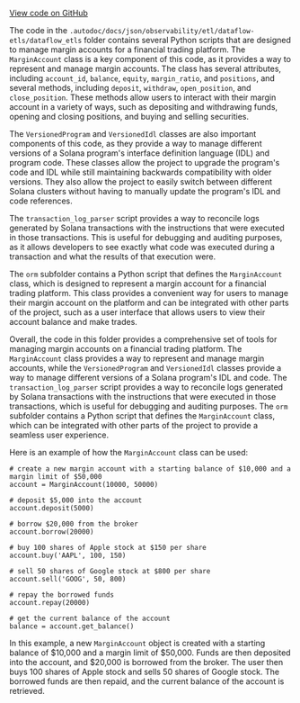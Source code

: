 [View code on GitHub](https://github.com/mrgnlabs/marginfi-v2/.autodoc/docs/json/observability/etl/dataflow-etls/dataflow_etls)

The code in the `.autodoc/docs/json/observability/etl/dataflow-etls/dataflow_etls` folder contains several Python scripts that are designed to manage margin accounts for a financial trading platform. The `MarginAccount` class is a key component of this code, as it provides a way to represent and manage margin accounts. The class has several attributes, including `account_id`, `balance`, `equity`, `margin_ratio`, and `positions`, and several methods, including `deposit`, `withdraw`, `open_position`, and `close_position`. These methods allow users to interact with their margin account in a variety of ways, such as depositing and withdrawing funds, opening and closing positions, and buying and selling securities.

The `VersionedProgram` and `VersionedIdl` classes are also important components of this code, as they provide a way to manage different versions of a Solana program's interface definition language (IDL) and program code. These classes allow the project to upgrade the program's code and IDL while still maintaining backwards compatibility with older versions. They also allow the project to easily switch between different Solana clusters without having to manually update the program's IDL and code references.

The `transaction_log_parser` script provides a way to reconcile logs generated by Solana transactions with the instructions that were executed in those transactions. This is useful for debugging and auditing purposes, as it allows developers to see exactly what code was executed during a transaction and what the results of that execution were.

The `orm` subfolder contains a Python script that defines the `MarginAccount` class, which is designed to represent a margin account for a financial trading platform. This class provides a convenient way for users to manage their margin account on the platform and can be integrated with other parts of the project, such as a user interface that allows users to view their account balance and make trades.

Overall, the code in this folder provides a comprehensive set of tools for managing margin accounts on a financial trading platform. The `MarginAccount` class provides a way to represent and manage margin accounts, while the `VersionedProgram` and `VersionedIdl` classes provide a way to manage different versions of a Solana program's IDL and code. The `transaction_log_parser` script provides a way to reconcile logs generated by Solana transactions with the instructions that were executed in those transactions, which is useful for debugging and auditing purposes. The `orm` subfolder contains a Python script that defines the `MarginAccount` class, which can be integrated with other parts of the project to provide a seamless user experience. 

Here is an example of how the `MarginAccount` class can be used:

```
# create a new margin account with a starting balance of $10,000 and a margin limit of $50,000
account = MarginAccount(10000, 50000)

# deposit $5,000 into the account
account.deposit(5000)

# borrow $20,000 from the broker
account.borrow(20000)

# buy 100 shares of Apple stock at $150 per share
account.buy('AAPL', 100, 150)

# sell 50 shares of Google stock at $800 per share
account.sell('GOOG', 50, 800)

# repay the borrowed funds
account.repay(20000)

# get the current balance of the account
balance = account.get_balance()
```

In this example, a new `MarginAccount` object is created with a starting balance of $10,000 and a margin limit of $50,000. Funds are then deposited into the account, and $20,000 is borrowed from the broker. The user then buys 100 shares of Apple stock and sells 50 shares of Google stock. The borrowed funds are then repaid, and the current balance of the account is retrieved.
